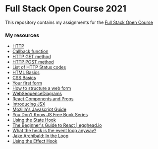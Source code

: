 # Full Stack Open Course 2021 
This repository contains my assignments for the <a href="https://www.fullstackopen.com/en">Full Stack Open Course</a>

### My resources
* <a href="https://developer.mozilla.org/en-US/docs/Web/HTTP">HTTP</a>
* <a href="https://developer.mozilla.org/en-US/docs/Glossary/Callback_function">Callback function</a>
* <a href="https://developer.mozilla.org/en-US/docs/Web/HTTP/Methods/GET">HTTP GET method</a>
* <a href="https://developer.mozilla.org/en-US/docs/Web/HTTP/Methods/POST">HTTP POST method</a>
* <a href="https://en.wikipedia.org/wiki/List_of_HTTP_status_codes">List of HTTP Status codes</a>
* <a href="https://developer.mozilla.org/en-US/docs/Learn/Getting_started_with_the_web/HTML_basics">HTML Basics</a>
* <a href="https://developer.mozilla.org/en-US/docs/Learn/Getting_started_with_the_web/CSS_basics">CSS Basics</a>
* <a href="https://developer.mozilla.org/en-US/docs/Learn/Forms/Your_first_form">Your first form</a>
* <a href="https://developer.mozilla.org/en-US/docs/Learn/Forms/How_to_structure_a_web_form">How to structure a web form</a>
* <a href="https://www.websequencediagrams.com/">WebSequenceDiagrams</a>
* <a href="https://reactjs.org/docs/components-and-props.html">React Components and Props</a>
* <a href="https://reactjs.org/docs/introducing-jsx.html">Introducing JSX</a>
* <a href="https://developer.mozilla.org/en-US/docs/Web/JavaScript">Mozilla's Javascript Guide</a>
* <a href="https://github.com/getify/You-Dont-Know-JS">You Don't Know JS Free Book Series</a>
* <a href="https://reactjs.org/docs/hooks-state.html">Using the State Hook</a>
* <a href="https://egghead.io/courses/the-beginner-s-guide-to-reactjs">The Beginner's Guide to React | egghead.io</a>
* <a href="https://www.youtube.com/watch?v=8aGhZQkoFbQ">What the heck is the event loop anyway?</a>
* <a href="https://www.youtube.com/watch?v=cCOL7MC4Pl0">Jake Archibald: In the Loop</a>
* <a href="https://reactjs.org/docs/hooks-effect.html">Using the Effect Hook</a>
